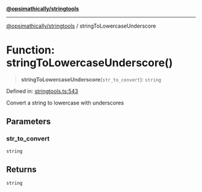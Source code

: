 [**@opsimathically/stringtools**](../README.md)

***

[@opsimathically/stringtools](../README.md) / stringToLowercaseUnderscore

# Function: stringToLowercaseUnderscore()

> **stringToLowercaseUnderscore**(`str_to_convert`): `string`

Defined in: [stringtools.ts:543](https://github.com/opsimathically/stringtools/blob/5714d320fcdf7327680edd07bd6d383b6db26812/src/stringtools.ts#L543)

Convert a string to lowercase with underscores

## Parameters

### str\_to\_convert

`string`

## Returns

`string`
